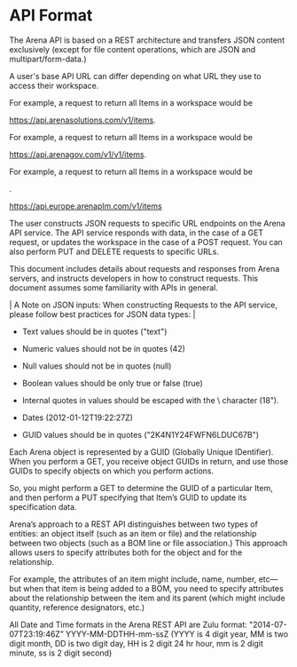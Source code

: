 # API Format
The Arena API is based on a REST architecture and transfers JSON content exclusively \(except for file content operations, which are JSON and multipart/form\-data.\) 

A user's base API URL can differ depending on what URL they use to access their workspace.



For example, a request to return all Items in a workspace would be 



https://api.arenasolutions.com/v1/items.



For example, a request to return all Items in a workspace would be

https://api.arenagov.com/v1/v1/items.



For example, a request to return all Items in a workspace would be 

.


        
      

https://api.europe.arenaplm.com/v1/items

The user constructs JSON requests to specific URL endpoints on the Arena API service. The API service responds with data, in the case of a GET request, or updates the workspace in the case of a POST request. You can also perform PUT and DELETE requests to specific URLs.

This document includes details about requests and responses from Arena servers, and instructs developers in how to construct requests. This document assumes some familiarity with APIs in general.

| A Note on JSON inputs: When constructing Requests to the API service, please follow best practices for JSON data types: |

* Text values should be in quotes \("text"\)

* Numeric values should not be in quotes \(42\)

* Null values should not be in quotes \(null\)

* Boolean values should be only true or false \(true\)

* Internal quotes in values  should be escaped with the \ character \(18\"\).


* Dates \(2012\-01\-12T19:22:27Z\)

* GUID values should be in quotes \("2K4N1Y24FWFN6LDUC67B"\)

Each Arena object is represented by a GUID \(Globally Unique IDentifier\). When you perform a GET, you receive object GUIDs in return, and use those GUIDs to specify objects on which you perform actions.

So, you might perform a GET to determine the GUID of a particular Item, and then perform a PUT specifying that Item’s GUID to update its specification data.

Arena’s approach to a REST API distinguishes between two types of entities: an object itself \(such as an item or file\) and the relationship between two objects \(such as a BOM line or file association.\) This approach allows users to specify attributes both for the object and for the relationship. 

For example, the attributes of an item might include, name, number, etc—but when that item is being added to a BOM, you need to specify attributes about the relationship between the item and its parent \(which might include quantity, reference designators, etc.\)

All Date and Time formats in the Arena REST API are Zulu format: "2014\-07\-07T23:19:46Z” YYYY\-MM\-DDTHH\-mm\-ssZ \(YYYY is 4 digit year, MM is two digit month, DD is two digit day, HH is 2 digit 24 hr hour, mm is 2 digit minute, ss is 2 digit second\)

